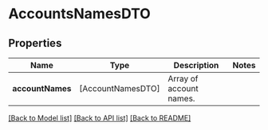 # AccountsNamesDTO

## Properties
Name | Type | Description | Notes
------------ | ------------- | ------------- | -------------
**accountNames** | [AccountNamesDTO] | Array of account names. | 

[[Back to Model list]](../README.md#documentation-for-models) [[Back to API list]](../README.md#documentation-for-api-endpoints) [[Back to README]](../README.md)


